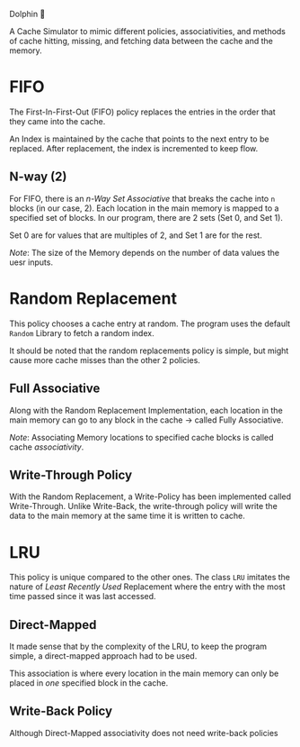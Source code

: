 Dolphin 🐬

A Cache Simulator to mimic different policies, associativities, and methods of cache hitting, missing, and fetching data between the cache and the memory.

# FIFO

The First-In-First-Out (FIFO) policy replaces the entries in the order that they came into the cache.

An Index is maintained by the cache that points to the next entry to be replaced. After replacement, the index is incremented to keep flow.


## N-way (2)

For FIFO, there is an *n-Way Set Associative* that breaks the cache into `n` blocks (in our case, 2). Each location in the main memory is mapped to a specified set of blocks. In our program, there are 2 sets (Set 0, and Set 1). 

Set 0 are for values that are multiples of 2, and Set 1 are for the rest. 

*Note*: The size of the Memory depends on the number of data values the uesr inputs.


# Random Replacement

This policy chooses a cache entry at random. The program uses the default `Random` Library to fetch a random index.

It should be noted that the random replacements policy is simple, but might cause more cache misses than the other 2 policies.

## Full Associative

Along with the Random Replacement Implementation, each location in the main memory can go to any block in the cache -> called Fully Associative.

*Note*: Associating Memory locations to specified cache blocks is called cache *associativity*.

## Write-Through Policy

With the Random Replacement, a Write-Policy has been implemented called Write-Through. Unlike Write-Back, the write-through policy will write the data to the main memory at the same time it is written to cache.

# LRU

This policy is unique compared to the other ones. The class `LRU` imitates the nature of *Least Recently Used* Replacement where the entry with the most time passed since it was last accessed. 

## Direct-Mapped

It made sense that by the complexity of the LRU, to keep the program simple, a direct-mapped approach had to be used. 

This association is where every location in the main memory can only be placed in *one* specified block in the cache.

## Write-Back Policy

Although Direct-Mapped associativity does not need write-back policies